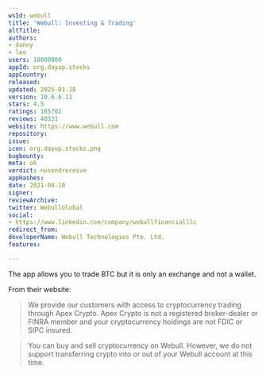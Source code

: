 ```yaml
---
wsId: webull
title: 'Webull: Investing & Trading'
altTitle: 
authors:
- danny
- leo
users: 10000000
appId: org.dayup.stocks
appCountry: 
released: 
updated: 2025-01-18
version: 10.6.6.11
stars: 4.5
ratings: 165702
reviews: 40331
website: https://www.webull.com
repository: 
issue: 
icon: org.dayup.stocks.png
bugbounty: 
meta: ok
verdict: nosendreceive
appHashes: 
date: 2021-08-10
signer: 
reviewArchive: 
twitter: WebullGlobal
social:
- https://www.linkedin.com/company/webullfinancialllc
redirect_from: 
developerName: Webull Technologies Pte. Ltd.
features: 

---
```


The app allows you to trade BTC but it is only an exchange and not a wallet.

From their website:
> We provide our customers with access to cryptocurrency trading through Apex Crypto. Apex Crypto is not a registered broker-dealer or FINRA member and your cryptocurrency holdings are not FDIC or SIPC insured.

> You can buy and sell cryptocurrency on Webull. However, we do not support transferring crypto into or out of your Webull account at this time.

